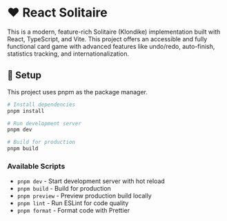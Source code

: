 # ♥️ React Solitaire

This is a modern, feature-rich Solitaire (Klondike) implementation built with React, TypeScript, and Vite. This project offers an accessible and fully functional card game with advanced features like undo/redo, auto-finish, statistics tracking, and internationalization.

## 🚀 Setup

This project uses pnpm as the package manager.

```bash
# Install dependencies
pnpm install

# Run development server
pnpm dev

# Build for production
pnpm build
```

### Available Scripts

- `pnpm dev` - Start development server with hot reload
- `pnpm build` - Build for production
- `pnpm preview` - Preview production build locally
- `pnpm lint` - Run ESLint for code quality
- `pnpm format` - Format code with Prettier
